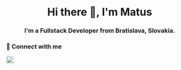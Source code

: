 <h1 align="center">Hi there 👋, I'm Matus</h1>
<h3 align="center">I'm a Fullstack Developer from Bratislava, Slovakia.</h3>

### 🤝 Connect with me
<a href="https://www.linkedin.com/in/mat%C3%BA%C5%A1-tatarko-a71111164/"><img align="left" src="https://raw.githubusercontent.com/yushi1007/yushi1007/main/images/linkedin.svg" alt="Matus Tatarko | LinkedIn" width="21px"/></a>



<!-- [![Linkedin](https://i.stack.imgur.com/gVE0j.png) LinkedIn](https://www.linkedin.com/) -->

<!-- Here are some ideas to get you started:

- 🔭 I’m currently working on ...
- 🌱 I’m currently learning ...
- 👯 I’m looking to collaborate on ...
- 🤔 I’m looking for help with ...
- 💬 Ask me about ...
- 📫 How to reach me: ...
- 😄 Pronouns: ...
- ⚡ Fun fact: ...
-->
